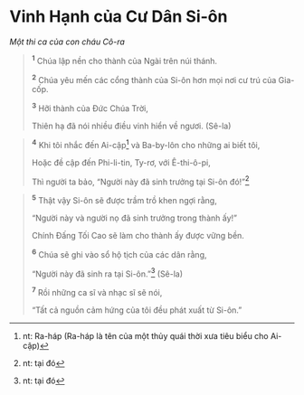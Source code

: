 # Vinh Hạnh của Cư Dân Si-ôn
*Một thi ca của con cháu Cô-ra*

> <sup><b>1</b></sup> Chúa lập nền cho thành của Ngài trên núi thánh.
> 
> <sup><b>2</b></sup> Chúa yêu mến các cổng thành của Si-ôn hơn mọi nơi cư trú của Gia-cốp.
> 
> <sup><b>3</b></sup> Hỡi thành của Ðức Chúa Trời,
> 
> Thiên hạ đã nói nhiều điều vinh hiển về ngươi. (Sê-la)
>


> <sup><b>4</b></sup> Khi tôi nhắc đến Ai-cập[^1] và Ba-by-lôn cho những ai biết tôi,
> 
> Hoặc đề cập đến Phi-li-tin, Ty-rơ, với Ê-thi-ô-pi,
> 
> Thì người ta bảo, “Người này đã sinh trưởng tại Si-ôn đó!”[^2]
>


> <sup><b>5</b></sup> Thật vậy Si-ôn sẽ được trầm trồ khen ngợi rằng,
> 
> “Người này và người nọ đã sinh trưởng trong thành ấy!”
> 
> Chính Ðấng Tối Cao sẽ làm cho thành ấy được vững bền.
> 
> <sup><b>6</b></sup> Chúa sẽ ghi vào sổ hộ tịch của các dân rằng,
> 
> “Người này đã sinh ra tại Si-ôn.”[^3] (Sê-la)
> 
> <sup><b>7</b></sup> Rồi những ca sĩ và nhạc sĩ sẽ nói,
> 
> “Tất cả nguồn cảm hứng của tôi đều phát xuất từ Si-ôn.”
>

[^1]: nt: Ra-háp (Ra-háp là tên của một thủy quái thời xưa tiêu biểu cho Ai-cập)
[^2]: nt: tại đó
[^3]: nt: tại đó
